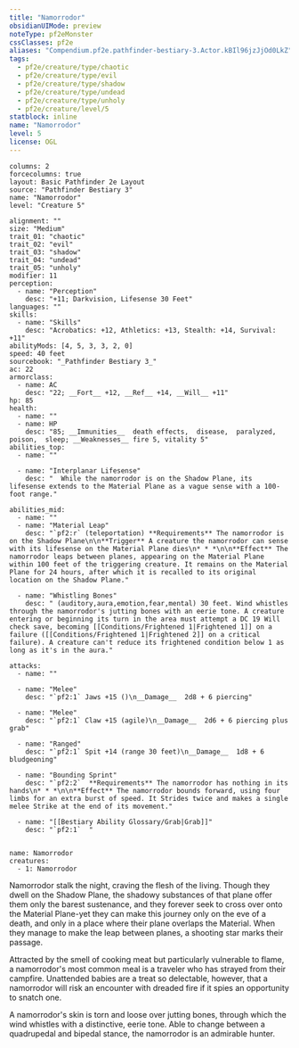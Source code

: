 ```yaml
---
title: "Namorrodor"
obsidianUIMode: preview
noteType: pf2eMonster
cssClasses: pf2e
aliases: "Compendium.pf2e.pathfinder-bestiary-3.Actor.kBIl96jzJjOd0LkZ" 
tags:
  - pf2e/creature/type/chaotic
  - pf2e/creature/type/evil
  - pf2e/creature/type/shadow
  - pf2e/creature/type/undead
  - pf2e/creature/type/unholy
  - pf2e/creature/level/5
statblock: inline
name: "Namorrodor"
level: 5
license: OGL
---
```


```statblock
columns: 2
forcecolumns: true
layout: Basic Pathfinder 2e Layout
source: "Pathfinder Bestiary 3"
name: "Namorrodor"
level: "Creature 5"

alignment: ""
size: "Medium"
trait_01: "chaotic"
trait_02: "evil"
trait_03: "shadow"
trait_04: "undead"
trait_05: "unholy"
modifier: 11
perception:
  - name: "Perception"
    desc: "+11; Darkvision, Lifesense 30 Feet"
languages: ""
skills:
  - name: "Skills"
    desc: "Acrobatics: +12, Athletics: +13, Stealth: +14, Survival: +11"
abilityMods: [4, 5, 3, 3, 2, 0]
speed: 40 feet
sourcebook: "_Pathfinder Bestiary 3_"
ac: 22
armorclass:
  - name: AC
    desc: "22; __Fort__ +12, __Ref__ +14, __Will__ +11"
hp: 85
health:
  - name: ""
  - name: HP
    desc: "85; __Immunities__  death effects,  disease,  paralyzed,  poison,  sleep; __Weaknesses__ fire 5, vitality 5"
abilities_top:
  - name: ""

  - name: "Interplanar Lifesense"
    desc: "  While the namorrodor is on the Shadow Plane, its lifesense extends to the Material Plane as a vague sense with a 100-foot range."

abilities_mid:
  - name: ""
  - name: "Material Leap"
    desc: "`pf2:r` (teleportation) **Requirements** The namorrodor is on the Shadow Plane\n\n**Trigger** A creature the namorrodor can sense with its lifesense on the Material Plane dies\n* * *\n\n**Effect** The namorrodor leaps between planes, appearing on the Material Plane within 100 feet of the triggering creature. It remains on the Material Plane for 24 hours, after which it is recalled to its original location on the Shadow Plane."

  - name: "Whistling Bones"
    desc: " (auditory,aura,emotion,fear,mental) 30 feet. Wind whistles through the namorrodor's jutting bones with an eerie tone. A creature entering or beginning its turn in the area must attempt a DC 19 Will check save, becoming [[Conditions/Frightened 1|Frightened 1]] on a failure ([[Conditions/Frightened 1|Frightened 2]] on a critical failure). A creature can't reduce its frightened condition below 1 as long as it's in the aura."

attacks:
  - name: ""

  - name: "Melee"
    desc: "`pf2:1` Jaws +15 ()\n__Damage__  2d8 + 6 piercing"

  - name: "Melee"
    desc: "`pf2:1` Claw +15 (agile)\n__Damage__  2d6 + 6 piercing plus grab"

  - name: "Ranged"
    desc: "`pf2:1` Spit +14 (range 30 feet)\n__Damage__  1d8 + 6 bludgeoning"

  - name: "Bounding Sprint"
    desc: "`pf2:2`  **Requirements** The namorrodor has nothing in its hands\n* * *\n\n**Effect** The namorrodor bounds forward, using four limbs for an extra burst of speed. It Strides twice and makes a single melee Strike at the end of its movement."

  - name: "[[Bestiary Ability Glossary/Grab|Grab]]"
    desc: "`pf2:1`  "
 
```

```encounter-table
name: Namorrodor
creatures:
  - 1: Namorrodor
```



Namorrodor stalk the night, craving the flesh of the living. Though they dwell on the Shadow Plane, the shadowy substances of that plane offer them only the barest sustenance, and they forever seek to cross over onto the Material Plane-yet they can make this journey only on the eve of a death, and only in a place where their plane overlaps the Material. When they manage to make the leap between planes, a shooting star marks their passage.

Attracted by the smell of cooking meat but particularly vulnerable to flame, a namorrodor's most common meal is a traveler who has strayed from their campfire. Unattended babies are a treat so delectable, however, that a namorrodor will risk an encounter with dreaded fire if it spies an opportunity to snatch one.

A namorrodor's skin is torn and loose over jutting bones, through which the wind whistles with a distinctive, eerie tone. Able to change between a quadrupedal and bipedal stance, the namorrodor is an admirable hunter.
